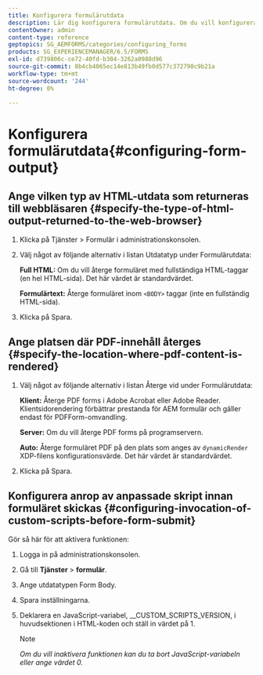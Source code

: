 ```yaml
---
title: Konfigurera formulärutdata
description: Lär dig konfigurera formulärutdata. Om du vill konfigurera formulärutdata och aktivera funktionen använder du de anpassade skripten innan formuläret skickas.
contentOwner: admin
content-type: reference
geptopics: SG_AEMFORMS/categories/configuring_forms
products: SG_EXPERIENCEMANAGER/6.5/FORMS
exl-id: d739806c-ce72-40fd-b304-3262a0988d96
source-git-commit: 8b4cb4065ec14e813b49fb0d577c372790c9b21a
workflow-type: tm+mt
source-wordcount: '244'
ht-degree: 0%

---
```


# Konfigurera formulärutdata{#configuring-form-output}

## Ange vilken typ av HTML-utdata som returneras till webbläsaren {#specify-the-type-of-html-output-returned-to-the-web-browser}

1. Klicka på Tjänster > Formulär i administrationskonsolen.
1. Välj något av följande alternativ i listan Utdatatyp under Formulärutdata:

   **Full HTML:** Om du vill återge formuläret med fullständiga HTML-taggar (en hel HTML-sida). Det här värdet är standardvärdet.

   **Formulärtext:** Återge formuläret inom `<BODY>` taggar (inte en fullständig HTML-sida).

1. Klicka på Spara.

## Ange platsen där PDF-innehåll återges {#specify-the-location-where-pdf-content-is-rendered}

1. Välj något av följande alternativ i listan Återge vid under Formulärutdata:

   **Klient:** Återge PDF forms i Adobe Acrobat eller Adobe Reader. Klientsidorendering förbättrar prestanda för AEM formulär och gäller endast för PDFForm-omvandling.

   **Server:** Om du vill återge PDF forms på programservern.

   **Auto:** Återge formuläret PDF på den plats som anges av `dynamicRender` XDP-filens konfigurationsvärde. Det här värdet är standardvärdet.

1. Klicka på Spara.

## Konfigurera anrop av anpassade skript innan formuläret skickas {#configuring-invocation-of-custom-scripts-before-form-submit}

Gör så här för att aktivera funktionen:

1. Logga in på administrationskonsolen.
1. Gå till **Tjänster** > **formulär**.
1. Ange utdatatypen Form Body.
1. Spara inställningarna.
1. Deklarera en JavaScript-variabel, __CUSTOM_SCRIPTS_VERSION, i huvudsektionen i HTML-koden och ställ in värdet på 1.

   >[!NOTE]
   >
   >*Om du vill inaktivera funktionen kan du ta bort JavaScript-variabeln eller ange värdet 0.*
